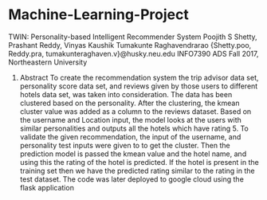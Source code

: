 # Machine-Learning-Project

TWIN: Personality-based Intelligent Recommender System
Poojith S Shetty, Prashant Reddy, Vinyas Kaushik Tumakunte Raghavendrarao {Shetty.poo, Reddy.pra, tumakunteraghaven.v}@husky.neu.edu INFO7390 ADS Fall 2017, Northeastern University
1. Abstract
To create the recommendation system the trip advisor data set, personality score data set, and reviews given by those users to different hotels data set, was taken into consideration. The data has been clustered based on the personality. After the clustering, the kmean cluster value was added as a column to the reviews dataset. Based on the username and Location input, the model looks at the users with similar personalities and outputs all the hotels which have rating 5.
To validate the given recommendation, the input of the username, and personality test inputs were given to to get the cluster. Then the prediction model is passed the kmean value and the hotel name, and using this the rating of the hotel is predicted. If the hotel is present in the training set then we have the predicted rating similar to the rating in the test dataset. The code was later deployed to google cloud using the flask application
